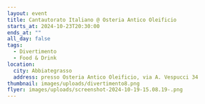 ```yaml
---
layout: event
title: Cantautorato Italiano @ Osteria Antico Oleificio
starts_at: 2024-10-23T20:30:00
ends_at: ""
all_day: false
tags:
  - Divertimento
  - Food & Drink
location:
  city: Abbiategrasso
  address: presso Osteria Antico Oleificio, via A. Vespucci 34
thumbnail: images/uploads/divertimento8.png
flyer: images/uploads/screenshot-2024-10-19-15.08.19-.png
---
```

